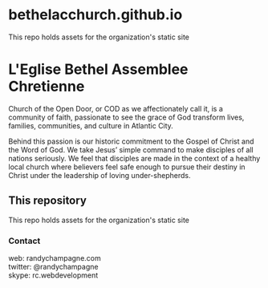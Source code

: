 # bethelacchurch.github.io
This repo holds assets for the organization's static site


# L'Eglise Bethel Assemblee Chretienne

Church of the Open Door, or COD as we affectionately call it, is a community of faith, passionate to see the grace of God transform lives, families, communities, and culture in Atlantic City.

Behind this passion is our historic commitment to the Gospel of Christ and the Word of God. We take Jesus’ simple command to make disciples of all nations seriously. We feel that disciples are made in the context of a healthy local church where believers feel safe enough to pursue their destiny in Christ under the leadership of loving under-shepherds.



## This repository

This repo holds assets for the organization's static site



### Contact

web: randychampagne.com <br>
twitter: @randychampagne <br>
skype: rc.webdevelopment <br>
